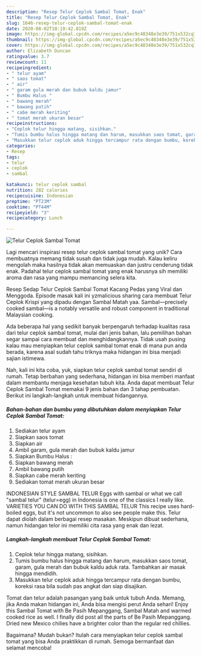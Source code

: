 ```yaml
---
description: "Resep Telur Ceplok Sambal Tomat, Enak"
title: "Resep Telur Ceplok Sambal Tomat, Enak"
slug: 1646-resep-telur-ceplok-sambal-tomat-enak
date: 2020-08-02T10:19:42.819Z
image: https://img-global.cpcdn.com/recipes/a5ec9c48348e3e39/751x532cq70/telur-ceplok-sambal-tomat-foto-resep-utama.jpg
thumbnail: https://img-global.cpcdn.com/recipes/a5ec9c48348e3e39/751x532cq70/telur-ceplok-sambal-tomat-foto-resep-utama.jpg
cover: https://img-global.cpcdn.com/recipes/a5ec9c48348e3e39/751x532cq70/telur-ceplok-sambal-tomat-foto-resep-utama.jpg
author: Elizabeth Duncan
ratingvalue: 3.7
reviewcount: 11
recipeingredient:
- " telur ayam"
- " saos tomat"
- " air"
- " garam gula merah dan bubuk kaldu jamur"
- " Bumbu Halus "
- " bawang merah"
- " bawang putih"
- " cabe merah keriting"
- " tomat merah ukuran besar"
recipeinstructions:
- "Ceplok telur hingga matang, sisihkan."
- "Tumis bumbu halus hingga matang dan harum, masukkan saos tomat, garam, gula merah dan bubuk kaldu aduk rata. Tambahkan air masak hingga mendidih."
- "Masukkan telur ceplok aduk hingga tercampur rata dengan bumbu, koreksi rasa bila sudah pas angkat dan siap disajikan."
categories:
- Resep
tags:
- telur
- ceplok
- sambal

katakunci: telur ceplok sambal 
nutrition: 282 calories
recipecuisine: Indonesian
preptime: "PT23M"
cooktime: "PT44M"
recipeyield: "3"
recipecategory: Lunch

---
```



![Telur Ceplok Sambal Tomat](https://img-global.cpcdn.com/recipes/a5ec9c48348e3e39/751x532cq70/telur-ceplok-sambal-tomat-foto-resep-utama.jpg)

Lagi mencari inspirasi resep telur ceplok sambal tomat yang unik? Cara membuatnya memang tidak susah dan tidak juga mudah. Kalau keliru mengolah maka hasilnya tidak akan memuaskan dan justru cenderung tidak enak. Padahal telur ceplok sambal tomat yang enak harusnya sih memiliki aroma dan rasa yang mampu memancing selera kita.

Resep Sedap Telur Ceplok Sambal Tomat Kacang Pedas yang Viral dan Menggoda. Episode masak kali ini yzmalicious sharing cara membuat Telur Ceplok Krispi yang dipadu dengan Sambal Matah yaa. Sambal—precisely cooked sambal—is a notably versatile and robust component in traditional Malaysian cooking.

Ada beberapa hal yang sedikit banyak berpengaruh terhadap kualitas rasa dari telur ceplok sambal tomat, mulai dari jenis bahan, lalu pemilihan bahan segar sampai cara membuat dan menghidangkannya. Tidak usah pusing kalau mau menyiapkan telur ceplok sambal tomat enak di mana pun anda berada, karena asal sudah tahu triknya maka hidangan ini bisa menjadi sajian istimewa.


Nah, kali ini kita coba, yuk, siapkan telur ceplok sambal tomat sendiri di rumah. Tetap berbahan yang sederhana, hidangan ini bisa memberi manfaat dalam membantu menjaga kesehatan tubuh kita. Anda dapat membuat Telur Ceplok Sambal Tomat memakai 9 jenis bahan dan 3 tahap pembuatan. Berikut ini langkah-langkah untuk membuat hidangannya.

<!--inarticleads1-->

##### Bahan-bahan dan bumbu yang dibutuhkan dalam menyiapkan Telur Ceplok Sambal Tomat:

1. Sediakan  telur ayam
1. Siapkan  saos tomat
1. Siapkan  air
1. Ambil  garam, gula merah dan bubuk kaldu jamur
1. Siapkan  Bumbu Halus :
1. Siapkan  bawang merah
1. Ambil  bawang putih
1. Siapkan  cabe merah keriting
1. Sediakan  tomat merah ukuran besar


INDONESIAN STYLE SAMBAL TELUR Eggs with sambal or what we call &#34;sambal telur&#34; (telur=egg) in Indonesia is one of the classics I really like. VARIETIES YOU CAN DO WITH THIS SAMBAL TELUR This recipe uses hard-boiled eggs, but it&#39;s not uncommon to also see people make this. Telur dapat diolah dalam berbagai resep masakan. Meskipun dibuat sederhana, namun hidangan telor ini memiliki cita rasa yang enak dan lezat. 

<!--inarticleads2-->

##### Langkah-langkah membuat Telur Ceplok Sambal Tomat:

1. Ceplok telur hingga matang, sisihkan.
1. Tumis bumbu halus hingga matang dan harum, masukkan saos tomat, garam, gula merah dan bubuk kaldu aduk rata. Tambahkan air masak hingga mendidih.
1. Masukkan telur ceplok aduk hingga tercampur rata dengan bumbu, koreksi rasa bila sudah pas angkat dan siap disajikan.


Tomat dan telur adalah pasangan yang baik untuk tubuh Anda. Memang, jika Anda makan hidangan ini, Anda bisa mengisi perut Anda sehari! Enjoy this Sambal Tomat with Be Pasih Mepanggang, Sambal Matah and warmed cooked rice as well. I finally did post all the parts of Be Pasih Mepanggang. Dried new Mexico chilies have a brighter color than the regular red chillies. 

Bagaimana? Mudah bukan? Itulah cara menyiapkan telur ceplok sambal tomat yang bisa Anda praktikkan di rumah. Semoga bermanfaat dan selamat mencoba!
